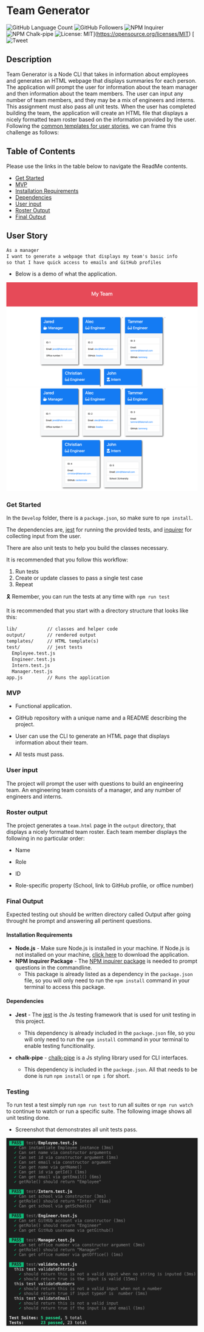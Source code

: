 # Team Generator

![GitHub Language Count](https://img.shields.io/github/languages/count/codingErik/teamGenerator?label=Languages%20Used&logo=GitHub)
![GitHub Followers](https://img.shields.io/github/followers/codingErik?color=orange&label=Followers&logo=GitHub)
![NPM Inquirer](https://img.shields.io/npm/v/inquirer?color=green&label=NPM%20Inquirer&logo=NPM)
![NPM Chalk-pipe](https://img.shields.io/npm/v/chalk-pipe?color=green&label=chalk-pipe%20chalk-pipe&logo=NPM)
![License: MIT](https://img.shields.io/badge/License-MIT-yellow.svg)](https://opensource.org/licenses/MIT)
[![Tweet](https://img.shields.io/twitter/url?url=https%3A%2F%2Fgithub.com%2FCodingErik%2FteamGenerator)




## Description

Team Generator is a Node CLI that takes in information about employees and generates an HTML webpage that displays summaries for each person. 
The application will prompt the user for information about the team manager and then information about the team members. The user can input any number of team members, and they may be a mix of engineers and interns. This assignment must also pass all unit tests. When the user has completed building the team, the application will create an HTML file that displays a nicely formatted team roster based on the information provided by the user. Following the [common templates for user stories](https://en.wikipedia.org/wiki/User_story#Common_templates), we can frame this challenge as follows:

## Table of Contents

Please use the links in the table below to navigate the ReadMe contents.

- [Get Started](#get-started)
- [MVP](#MVP)
- [Installation Requirements](#installation-requirements)
- [Dependencies](#dependencies)
- [User input](#user-input)
- [Roster Output](#roster-output)
- [Final Output](#final-output)


## User Story
```
As a manager
I want to generate a webpage that displays my team's basic info
so that I have quick access to emails and GitHub profiles
```


* Below is a demo of what the application. 

![Employee Summary 1](./Assets/10-OOP-homework-demo-1.png)
![Employee Summary 2](./Assets/10-OOP-homework-demo-2.png)

### Get Started

In the `Develop` folder, there is a `package.json`, so make sure to `npm install`.

The dependencies are, [jest](https://jestjs.io/) for running the provided tests, and [inquirer](https://www.npmjs.com/package/inquirer) for collecting input from the user.

There are also unit tests to help you build the classes necessary.

It is recommended that you follow this workflow:

1. Run tests
2. Create or update classes to pass a single test case
3. Repeat

🎗 Remember, you can run the tests at any time with `npm run test`

It is recommended that you start with a directory structure that looks like this:

```
lib/           // classes and helper code
output/        // rendered output
templates/     // HTML template(s)
test/          // jest tests
  Employee.test.js
  Engineer.test.js
  Intern.test.js
  Manager.test.js
app.js         // Runs the application
```

### MVP

* Functional application.

* GitHub repository with a unique name and a README describing the project.

* User can use the CLI to generate an HTML page that displays information about their team.

* All tests must pass.

### User input

The project will prompt the user with questions to build an engineering team. An engineering
team consists of a manager, and any number of engineers and interns.

### Roster output

The project generates a `team.html` page in the `output` directory, that displays a nicely formatted team roster. Each team member displays the following in no particular order:

  * Name

  * Role

  * ID

  * Role-specific property (School, link to GitHub profile, or office number)
  
### Final Output

Expected testing out should be written directory called Output after going throught he prompt and answering all pertinent questions. 


####  Installation Requirements 

- **Node.js** - Make sure Node.js is installed in your machine. If Node.js is not installed on your machine, [click here](https://nodejs.org/en/) to download the application.
- **NPM Inquirer Package** - The [NPM inquirer package](https://www.npmjs.com/package/inquirer) is needed to prompt questions in the commandline.
  - This package is already listed as a dependency in the `package.json` file, so you will only need to run the `npm install` command in your terminal to access this package.
  
#### Dependencies
  
* **Jest** - The [jest](https://jestjs.io/) is the Js testing framework that is used for unit testing in this project.
  - This dependency is already included in the `package.json` file, so you will only need to run the `npm install` command in your terminal to enable testing funcitionality.
  
* **chalk-pipe** - [chalk-pipe](https://github.com/LitoMore/chalk-pipe) is a Js styling library used for CLI interfaces. 
  - This dependency is included in the `packege.json`. All that needs to be done is run `npm install` or `npm i` for short. 


### Testing

To run test a test simply run `npm run test` to run all suites or  `npm run watch` to continue to watch or run a specific suite.
The following image shows all unit testing done.

- Screenshot that demonstrates all unit tests pass.

![Unit Test Pass](./Assets/testConfirm/test.png)





